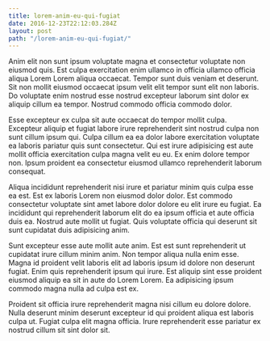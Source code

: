 ```yaml
---
title: lorem-anim-eu-qui-fugiat
date: 2016-12-23T22:12:03.284Z
layout: post
path: "/lorem-anim-eu-qui-fugiat/"
---
```


Anim elit non sunt ipsum voluptate magna et consectetur voluptate non eiusmod quis. Est culpa exercitation enim ullamco in officia ullamco officia aliqua Lorem Lorem aliqua occaecat. Tempor sunt duis veniam et deserunt. Sit non mollit eiusmod occaecat ipsum velit elit tempor sunt elit non laboris. Do voluptate enim nostrud esse nostrud excepteur laborum sint dolor ex aliquip cillum ea tempor. Nostrud commodo officia commodo dolor.

Esse excepteur ex culpa sit aute occaecat do tempor mollit culpa. Excepteur aliquip et fugiat labore irure reprehenderit sint nostrud culpa non sunt cillum ipsum qui. Culpa cillum ea ea dolor labore exercitation voluptate ea laboris pariatur quis sunt consectetur. Qui est irure adipisicing est aute mollit officia exercitation culpa magna velit eu eu. Ex enim dolore tempor non. Ipsum proident ea consectetur eiusmod ullamco reprehenderit laborum consequat.

Aliqua incididunt reprehenderit nisi irure et pariatur minim quis culpa esse ea est. Est ex laboris Lorem non eiusmod dolor dolor. Est commodo consectetur voluptate sint amet labore dolor dolore eu elit irure eu fugiat. Ea incididunt qui reprehenderit laborum elit do ea ipsum officia et aute officia duis ea. Nostrud aute mollit ut fugiat. Quis voluptate officia qui deserunt sit sunt cupidatat duis adipisicing anim.

Sunt excepteur esse aute mollit aute anim. Est est sunt reprehenderit ut cupidatat irure cillum minim anim. Non tempor aliqua nulla enim esse. Magna id proident velit laboris elit ad laboris ipsum id dolore non deserunt fugiat. Enim quis reprehenderit ipsum qui irure. Est aliquip sint esse proident eiusmod aliquip ea sit in aute do Lorem Lorem. Ea adipisicing ipsum commodo magna nulla ad culpa est ex.

Proident sit officia irure reprehenderit magna nisi cillum eu dolore dolore. Nulla deserunt minim deserunt excepteur id qui proident aliqua est laboris culpa ut. Fugiat culpa elit magna officia. Irure reprehenderit esse pariatur ex nostrud cillum sit sint dolor sit.